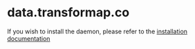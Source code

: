 # data.transformap.co

If you wish to install the daemon, please refer to the [installation documentation](/data.transformap.co/install)
